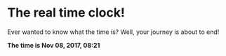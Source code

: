 # The real time clock!

Ever wanted to know what the time is? Well, your journey is about to end!

**The time is Nov 08, 2017, 08:21**